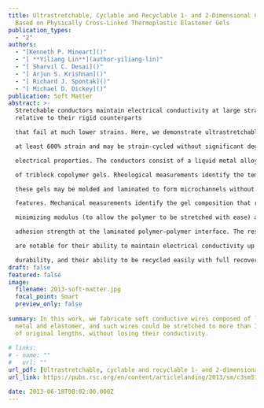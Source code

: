 ```yaml
---
title: Ultrastretchable, Cyclable and Recyclable 1- and 2-Dimensional Conductors
  Based on Physically Cross-Linked Thermoplastic Elastomer Gels
publication_types:
  - "2"
authors:
  - "[Kenneth P. Mineart]()"
  - "[ **Yiliang Lin**](author-yiliang-lin)"
  - "[ Sharvil C. Desai]()"
  - "[ Arjun S. Krishnan]()"
  - "[ Richard J. Spontak]()"
  - "[ Michael D. Dickey]()"
publication: Soft Matter
abstract: >-
  Stretchable conductors maintain electrical conductivity at large strains
  relative to their rigid counterparts

  that fail at much lower strains. Here, we demonstrate ultrastretchable conductors that are conductive to

  at least 600% strain and may be strain-cycled without significant degradation to the mechanical or

  electrical properties. The conductors consist of a liquid metal alloy injected into microchannels composed

  of triblock copolymer gels. Rheological measurements identify the temperature window over which

  these gels may be molded and laminated to form microchannels without collapsing the microscale

  features. Mechanical measurements identify the gel composition that represents a compromise between

  minimizing modulus (to allow the polymer to be stretched with ease) and maximizing interfacial

  adhesion strength at the laminated polymer–polymer interface. The resulting 2D stretchable conductors

  are notable for their ability to maintain electrical conductivity up to large strains, their mechanical

  durability, and their ability to be recycled easily with full recovery of the component species.
draft: false
featured: false
image:
  filename: 2013-soft-matter.jpg
  focal_point: Smart
  preview_only: false
  
summary: In this work, we fabricate soft conductive wires composed of liquid
  metal and elastomer, and such wires could be stretched to more than 10 times
  of original lengths, without losing their conductivity.
  
# links:
# - name: ""
#   url: ""
url_pdf: [Ultrastretchable, cyclable and recyclable 1- and 2-dimensional conductors based on physically cross-linked thermoplastic elastomer gels.pdf](https://github.com/YiliangLin/yilianglin-research-group/files/9945380/Ultrastretchable.cyclable.and.recyclable.1-.and.2-dimensional.conductors.based.on.physically.cross-linked.thermoplastic.elastomer.gels.pdf)
url_link: https://pubs.rsc.org/en/content/articlelanding/2013/sm/c3sm51136g

date: 2013-06-18T08:02:00.000Z
---
```


